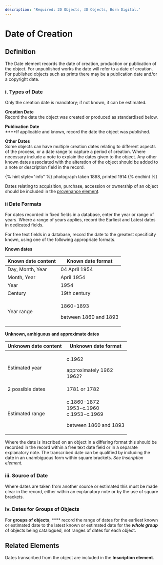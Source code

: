 ```yaml
---
description: 'Required: 2D Objects, 3D Objects, Born Digital.'
---
```


# Date of Creation

## Definition

The Date element records the date of creation, production or publication of the object. For unpublished works the date will refer to a date of creation. For published objects such as prints there may be a publication date and/or a copyright date.

### i. Types of Date

Only the creation date is mandatory; if not known, it can be estimated.

**Creation Date** \
Record the date the object was created or produced as standardised below.

**Publication Date**\
****If applicable and known, record the date the object was published.

**Other Dates**\
Some objects can have multiple creation dates relating to different aspects of the process, or a date range to capture a period of creation. Where necessary include a note to explain the dates given to the object. Any other known dates associated with the alteration of the object should be added to a note or description field in the record.

{% hint style="info" %}
photograph taken 1898, printed 1914
{% endhint %}

Dates relating to acquisition, purchase, accession or ownership of an object should be included in the [provenance element](provenance.md).&#x20;

### ii Date Formats

For dates recorded in fixed fields in a database, enter the year or range of years. Where a range of years applies, record the Earliest and Latest dates in dedicated fields.&#x20;

For free text fields in a database, record the date to the greatest specificity known, using one of the following appropriate formats.

**Known dates**

| **Known date content** | Known date format                            |
| ---------------------- | -------------------------------------------- |
| Day, Month, Year       | 04 April 1954                                |
| Month, Year            | April 1954                                   |
|  Year                  | 1954                                         |
|  Century               | 19th century                                 |
|  Year range            | <p>1860-1893</p><p>between 1860 and 1893</p> |

**Unknown, ambiguous and approximate dates**

| Unknown date content | Unknown date format                                                            |
| -------------------- | ------------------------------------------------------------------------------ |
| Estimated year       | <p>c.1962</p><p>approximately 1962<br>1962?</p>                                |
| 2 possible dates     | 1781 or 1782                                                                   |
| Estimated range      | <p>c.1860-1872<br>1953-c.1960<br>c.1953-c.1969</p><p>between 1860 and 1893</p> |

Where the date is inscribed on an object in a differing format this should be recorded in the record within a free text date field or in a separate explanatory note. The transcribed date can be qualified by including the date in an unambiguous form within square brackets. _See Inscription element._&#x20;

### iii. Source of Date

Where dates are taken from another source or estimated this must be made clear in the record, either within an explanatory note or by the use of square brackets.&#x20;

### iv. Dates for Groups of Objects

For **groups of objects**, **** record the range of dates for the earliest known or estimated date to the latest known or estimated date for the _**whole group**_ of objects being catalogued, not ranges of dates for each object.&#x20;

## Related Elements

Dates transcribed from the object are included in the **Inscription element**.&#x20;
